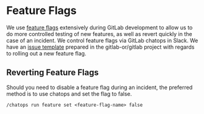# Feature Flags

We use [feature flags](https://docs.gitlab.com/ee/operations/feature_flags.html) extensively during GitLab development to allow us to do more controlled testing of new features, as well as revert quickly in the case of an incident. We control feature flags via GitLab chatops in Slack. We have an [issue template](https://gitlab.com/gitlab-org/gitlab/-/blob/master/.gitlab/issue_templates/Feature%20Flag%20Roll%20Out.md) prepared in the gitlab-or/gitlab project with regards to rolling out a new feature flag.

## Reverting Feature Flags

Should you need to disable a feature flag during an incident, the preferred method is to use chatops and set the flag to false.

```
/chatops run feature set <feature-flag-name> false
```
